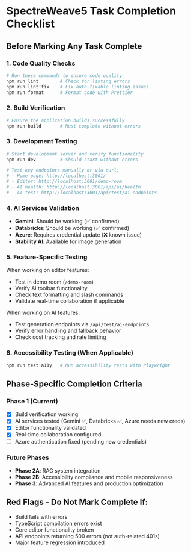 # SpectreWeave5 Task Completion Checklist

## Before Marking Any Task Complete

### 1. Code Quality Checks
```bash
# Run these commands to ensure code quality
npm run lint        # Check for linting errors
npm run lint:fix    # Fix auto-fixable linting issues  
npm run format      # Format code with Prettier
```

### 2. Build Verification
```bash
# Ensure the application builds successfully
npm run build       # Must complete without errors
```

### 3. Development Testing
```bash
# Start development server and verify functionality
npm run dev         # Should start without errors

# Test key endpoints manually or via curl:
# - Home page: http://localhost:3001/
# - Editor: http://localhost:3001/demo-room
# - AI health: http://localhost:3001/api/ai/health
# - AI test: http://localhost:3001/api/test/ai-endpoints
```

### 4. AI Services Validation
- **Gemini**: Should be working (✅ confirmed)
- **Databricks**: Should be working (✅ confirmed)  
- **Azure**: Requires credential update (❌ known issue)
- **Stability AI**: Available for image generation

### 5. Feature-Specific Testing
When working on editor features:
- Test in demo room (`/demo-room`)
- Verify AI toolbar functionality
- Check text formatting and slash commands
- Validate real-time collaboration if applicable

When working on AI features:
- Test generation endpoints via `/api/test/ai-endpoints`
- Verify error handling and fallback behavior
- Check cost tracking and rate limiting

### 6. Accessibility Testing (When Applicable)
```bash
npm run test:a11y   # Run accessibility tests with Playwright
```

## Phase-Specific Completion Criteria

### Phase 1 (Current)
- [x] Build verification working
- [x] AI services tested (Gemini ✅, Databricks ✅, Azure needs new creds)
- [x] Editor functionality validated
- [x] Real-time collaboration configured
- [ ] Azure authentication fixed (pending new credentials)

### Future Phases
- **Phase 2A**: RAG system integration
- **Phase 2B**: Accessibility compliance and mobile responsiveness
- **Phase 3**: Advanced AI features and production optimization

## Red Flags - Do Not Mark Complete If:
- Build fails with errors
- TypeScript compilation errors exist
- Core editor functionality broken
- API endpoints returning 500 errors (not auth-related 401s)
- Major feature regression introduced